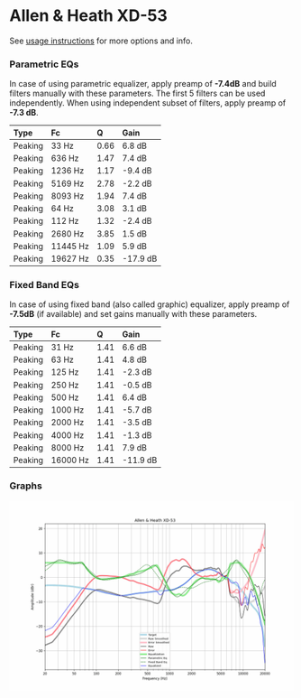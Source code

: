 # Allen & Heath XD-53
See [usage instructions](https://github.com/jaakkopasanen/AutoEq#usage) for more options and info.

### Parametric EQs
In case of using parametric equalizer, apply preamp of **-7.4dB** and build filters manually
with these parameters. The first 5 filters can be used independently.
When using independent subset of filters, apply preamp of **-7.3 dB**.

| Type    | Fc       |    Q | Gain     |
|:--------|:---------|:-----|:---------|
| Peaking | 33 Hz    | 0.66 | 6.8 dB   |
| Peaking | 636 Hz   | 1.47 | 7.4 dB   |
| Peaking | 1236 Hz  | 1.17 | -9.4 dB  |
| Peaking | 5169 Hz  | 2.78 | -2.2 dB  |
| Peaking | 8093 Hz  | 1.94 | 7.4 dB   |
| Peaking | 64 Hz    | 3.08 | 3.1 dB   |
| Peaking | 112 Hz   | 1.32 | -2.4 dB  |
| Peaking | 2680 Hz  | 3.85 | 1.5 dB   |
| Peaking | 11445 Hz | 1.09 | 5.9 dB   |
| Peaking | 19627 Hz | 0.35 | -17.9 dB |

### Fixed Band EQs
In case of using fixed band (also called graphic) equalizer, apply preamp of **-7.5dB**
(if available) and set gains manually with these parameters.

| Type    | Fc       |    Q | Gain     |
|:--------|:---------|:-----|:---------|
| Peaking | 31 Hz    | 1.41 | 6.6 dB   |
| Peaking | 63 Hz    | 1.41 | 4.8 dB   |
| Peaking | 125 Hz   | 1.41 | -2.3 dB  |
| Peaking | 250 Hz   | 1.41 | -0.5 dB  |
| Peaking | 500 Hz   | 1.41 | 6.4 dB   |
| Peaking | 1000 Hz  | 1.41 | -5.7 dB  |
| Peaking | 2000 Hz  | 1.41 | -3.5 dB  |
| Peaking | 4000 Hz  | 1.41 | -1.3 dB  |
| Peaking | 8000 Hz  | 1.41 | 7.9 dB   |
| Peaking | 16000 Hz | 1.41 | -11.9 dB |

### Graphs
![](./Allen%20&%20Heath%20XD-53.png)